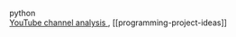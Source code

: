 python   
[YouTube channel analysis ](youtube-channel-analysis.md)     , [[programming-project-ideas]]
